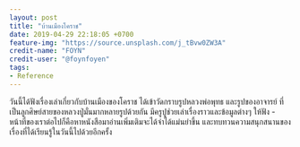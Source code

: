 ```yaml
---
layout: post
title: "บ้านเมืองโคราช"
date: 2019-04-29 22:18:05 +0700
feature-img: "https://source.unsplash.com/j_tBvw0ZW3A"
credit-name: "FOYN"
credit-user: "@foynfoyen"
tags:
- Reference
---
```

วันนี้ได้ฟังเรื่องเล่าเกี่ยวกับบ้านเมืองของโคราช ได้เข้าวัดกราบรูปหลวงพ่อพุทธ และรูปของอาจารย์ ที่เป็นลูกศิษย์สายของหลวงปู่มั่นมากหลายรูปด้วยกัน มีครูปูช่วยเล่าเรื่องราวและข้อมูลต่างๆ ให้ฟัง - หน้าที่ของเราต่อไปก็คือหาหนังสือมาอ่านเพิ่มเติมจะได้จำได้แม่นยำขึ้น และทบทวนความสนุกสนานของเรื่องที่ได้เรียนรู้ในวันนี้ไปด้วยอีกครั้ง
